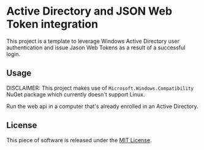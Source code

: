 # Active Directory and JSON Web Token integration

This project is a template to leverage Windows Active Directory user
authentication and issue Jason Web Tokens as a result of a successful login.

## Usage

DISCLAIMER: This project makes use of `Microsoft.Windows.Compatibility` NuGet
package which currently doesn't support Linux.

Run the web api in a computer that's already enrolled in an Active Directory.

## License

This piece of software is released under the [MIT License](https://spdx.org/licenses/MIT.html).
